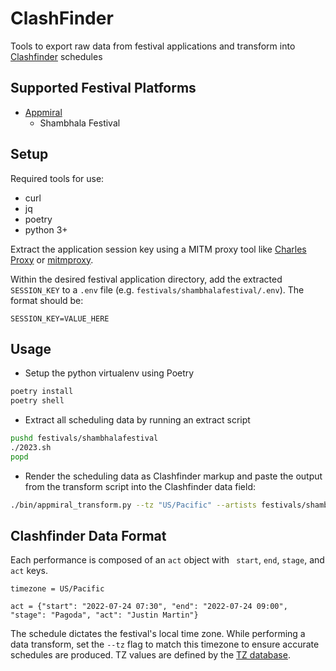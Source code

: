 # ClashFinder

Tools to export raw data from festival applications and transform into [Clashfinder](https://clashfinder.com/) schedules

## Supported Festival Platforms

* [Appmiral](https://appmiral.com/)
  * Shambhala Festival
## Setup

Required tools for use: 

* curl
* jq
* poetry
* python 3+

Extract the application session key using a MITM proxy tool like [Charles Proxy](https://www.charlesproxy.com/) or [mitmproxy](https://mitmproxy.org/).

Within the desired festival application directory, add the extracted `SESSION_KEY` to a `.env` file (e.g. `festivals/shambhalafestival/.env`). The format should be:

```
SESSION_KEY=VALUE_HERE
```

## Usage

* Setup the python virtualenv using Poetry

```bash
poetry install
poetry shell
```

* Extract all scheduling data by running an extract script

```bash
pushd festivals/shambhalafestival
./2023.sh
popd
```

* Render the scheduling data as Clashfinder markup and paste the output from the transform script into the Clashfinder data field:

```bash
./bin/appmiral_transform.py --tz "US/Pacific" --artists festivals/shambhalafestival/2023/shambhalafestival.artists.json --stages festivals/shambhalafestival/2023/shambhalafestival.stages.json
```

## Clashfinder Data Format

Each performance is composed of an `act` object with ` start`, `end`, `stage`, and `act` keys. 
```
timezone = US/Pacific

act = {"start": "2022-07-24 07:30", "end": "2022-07-24 09:00", "stage": "Pagoda", "act": "Justin Martin"}
```

The schedule dictates the festival's local time zone. While performing a data transform, set the `--tz` flag to match this timezone to ensure accurate schedules are produced. TZ values are defined by the [TZ database](https://www.iana.org/time-zones).
